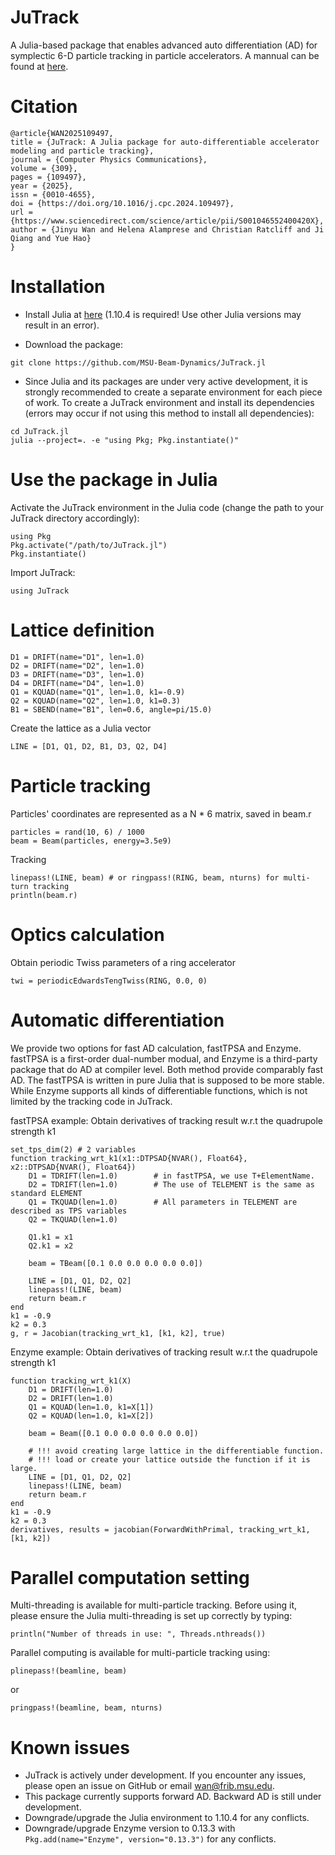 # JuTrack

A Julia-based package that enables advanced auto differentiation (AD) for symplectic 6-D particle tracking in particle accelerators.
A mannual can be found at [here](docs/JuTrack_manual.pdf).

# Citation
```
@article{WAN2025109497,
title = {JuTrack: A Julia package for auto-differentiable accelerator modeling and particle tracking},
journal = {Computer Physics Communications},
volume = {309},
pages = {109497},
year = {2025},
issn = {0010-4655},
doi = {https://doi.org/10.1016/j.cpc.2024.109497},
url = {https://www.sciencedirect.com/science/article/pii/S001046552400420X},
author = {Jinyu Wan and Helena Alamprese and Christian Ratcliff and Ji Qiang and Yue Hao}
}
```

# Installation

* Install Julia at [here](https://julialang.org/downloads/oldreleases/) (1.10.4 is required! Use other Julia versions may result in an error).

* Download the package:
```
git clone https://github.com/MSU-Beam-Dynamics/JuTrack.jl
```

* Since Julia and its packages are under very active development, it is strongly recommended to create a separate environment for each piece of work.
To create a JuTrack environment and install its dependencies (errors may occur if not using this method to install all dependencies):
```
cd JuTrack.jl
julia --project=. -e "using Pkg; Pkg.instantiate()"
```

# Use the package in Julia
Activate the JuTrack environment in the Julia code (change the path to your JuTrack directory accordingly):
```
using Pkg
Pkg.activate("/path/to/JuTrack.jl")
Pkg.instantiate()
```

Import JuTrack:
```
using JuTrack
```

# Lattice definition
```
D1 = DRIFT(name="D1", len=1.0)
D2 = DRIFT(name="D2", len=1.0)
D3 = DRIFT(name="D3", len=1.0)
D4 = DRIFT(name="D4", len=1.0)
Q1 = KQUAD(name="Q1", len=1.0, k1=-0.9) 
Q2 = KQUAD(name="Q2", len=1.0, k1=0.3)
B1 = SBEND(name="B1", len=0.6, angle=pi/15.0)
```
Create the lattice as a Julia vector
```
LINE = [D1, Q1, D2, B1, D3, Q2, D4]
```

# Particle tracking
Particles' coordinates are represented as a N * 6 matrix, saved in beam.r
```
particles = rand(10, 6) / 1000
beam = Beam(particles, energy=3.5e9)
```

Tracking
```
linepass!(LINE, beam) # or ringpass!(RING, beam, nturns) for multi-turn tracking
println(beam.r) 
```

# Optics calculation
Obtain periodic Twiss parameters of a ring accelerator
```
twi = periodicEdwardsTengTwiss(RING, 0.0, 0)
```

# Automatic differentiation
We provide two options for fast AD calculation, fastTPSA and Enzyme. fastTPSA is a first-order dual-number modual, and Enzyme is a third-party package that do AD at compiler level. Both method provide comparably fast AD. The fastTPSA is written in pure Julia that is supposed to be more stable. While Enzyme supports all kinds of differentiable functions, which is not limited by the tracking code in JuTrack.

fastTPSA example:
Obtain derivatives of tracking result w.r.t the quadrupole strength k1
```
set_tps_dim(2) # 2 variables
function tracking_wrt_k1(x1::DTPSAD{NVAR(), Float64}, x2::DTPSAD{NVAR(), Float64})
    D1 = TDRIFT(len=1.0)        # in fastTPSA, we use T+ElementName.  
    D2 = TDRIFT(len=1.0)        # The use of TELEMENT is the same as standard ELEMENT 
    Q1 = TKQUAD(len=1.0)        # All parameters in TELEMENT are described as TPS variables
    Q2 = TKQUAD(len=1.0)

    Q1.k1 = x1
    Q2.k1 = x2

    beam = TBeam([0.1 0.0 0.0 0.0 0.0 0.0])

    LINE = [D1, Q1, D2, Q2] 
    linepass!(LINE, beam)
    return beam.r
end
k1 = -0.9
k2 = 0.3
g, r = Jacobian(tracking_wrt_k1, [k1, k2], true)
```

Enzyme example:
Obtain derivatives of tracking result w.r.t the quadrupole strength k1
```
function tracking_wrt_k1(X)
    D1 = DRIFT(len=1.0)
    D2 = DRIFT(len=1.0)
    Q1 = KQUAD(len=1.0, k1=X[1]) 
    Q2 = KQUAD(len=1.0, k1=X[2])

    beam = Beam([0.1 0.0 0.0 0.0 0.0 0.0])

    # !!! avoid creating large lattice in the differentiable function.
    # !!! load or create your lattice outside the function if it is large.
    LINE = [D1, Q1, D2, Q2] 
    linepass!(LINE, beam)
    return beam.r
end
k1 = -0.9
k2 = 0.3
derivatives, results = jacobian(ForwardWithPrimal, tracking_wrt_k1, [k1, k2])
```

# Parallel computation setting
Multi-threading is available for multi-particle tracking. 
Before using it, please ensure the Julia multi-threading is set up correctly by typing:
```
println("Number of threads in use: ", Threads.nthreads())
```

Parallel computing is available for multi-particle tracking using:
```
plinepass!(beamline, beam)
```
or 
```
pringpass!(beamline, beam, nturns)
```

# Known issues
* JuTrack is actively under development. If you encounter any issues, please open an issue on GitHub or email wan@frib.msu.edu.
* This package currently supports forward AD. Backward AD is still under development.
* Downgrade/upgrade the Julia environment to 1.10.4 for any conflicts.
* Downgrade/upgrade Enzyme version to 0.13.3 with ```Pkg.add(name="Enzyme", version="0.13.3")``` for any conflicts. 
